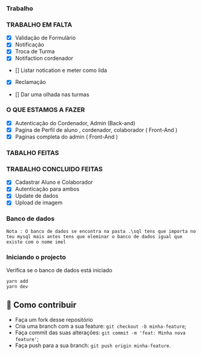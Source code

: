 ### Trabalho

### TRABALHO EM FALTA

- [x] Validação de Formulário
- [x] Notificação
- [x] Troca de Turma
- [x] Notifaction cordenador 
- [] Listar notication e meter como lida 
- [x] Reclamação
- [] Dar uma olhada nas turmas 

### O QUE ESTAMOS A FAZER

- [x] Autenticação do Cordenador, Admin (Back-and)
- [x] Pagina de Perfil de aluno , cordenador, colaborador ( Front-And )
- [x] Paginas completa do admin ( Front-And )

### TABALHO FEITAS

### TRABALHO CONCLUIDO FEITAS

- [x] Cadastrar Aluno e Colaborador
- [x] Autenticação para ambos
- [x] Update de dados
- [x] Upload de imagem

### Banco de dados

`Nota : O banco de dados se encontra na pasta .\sql tens que importa no teu mysql mais antes tens que eleminar o banco de dados igual que existe com o nome imel `

### Iniciando o projecto

Verifica se o banco de dados está iniciado

```shell
yarn add
yarn dev
```

## 🤔 Como contribuir

- Faça um fork desse repositório
- Cria uma branch com a sua feature: `git checkout -b minha-feature`;
- Faça commit das suas alterações: `git commit -m 'feat: Minha nova feature'`;
- Faça push para a sua branch: `git push origin minha-feature`.
